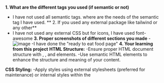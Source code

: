 **1. What are the different tags you used (if semantic or not)**
- I have not used all semantic tags. where are the needs of the semantic tag I have used.
** 2. If you used any external package like tailwind or any other**
- I have not used any external CSS but for icons, I have used font-awesome
**3. Proper screenshots of different sections you made**
  -![image](https://github.com/greatlalbabu/Bikaner-wala/assets/57435578/b5121ce7-d6d4-40ea-a977-3b2275d5a599)
  -I have done the "ready to eat food page"
**4. Your learning from this project**
**HTML Structure:**
-Ensure proper HTML document structure with <html>, <head>, and <body> elements.
-Use semantic HTML elements to enhance the structure and meaning of your content.

**CSS Styling:**
-Apply styles using external stylesheets (preferred for maintenance) or internal styles within the <style> tag.
-Use CSS selectors effectively to target specific HTML elements.
-Apply a mobile-first approach by designing for smaller screens first and then adding styles for larger screens using media queries.

**Responsive Design:**
-Make your website responsive to different screen sizes and devices using CSS media queries.
-Use flexible units like percentages and relative units (em, rem) for layout and font sizes.

**CSS Flexbox and Grid:**
-Familiarize yourself with CSS Flexbox and Grid for creating flexible and responsive layouts.
-Understand how to use these layout models to structure your page efficiently.

**Version Control:**
-If applicable, consider using version control systems like Git to track changes and collaborate with others.
